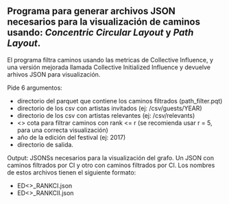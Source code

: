 ## Programa para generar archivos JSON necesarios para la visualización de caminos usando: *Concentric Circular Layout* y *Path Layout*.

El programa filtra caminos usando las metricas de Collective Influence, y una versión mejorada llamada Collective Initialized Influence y devuelve arhivos JSON para visualización.

Pide 6 argumentos:

- directorio del parquet que contiene los caminos filtrados (path_filter.pqt)
- directorio de los csv con artistas invitados (ej: /csv/guests/YEAR)
- directorio de los csv con artistas relevantes (ej: /csv/relevants)
- <<r>> cota para filtrar caminos con rank <= r (se recomienda usar r = 5, para una correcta visualización)
- año de la edición del festival (ej: 2017)
- directorio de salida.

Output: JSONSs necesarios para la visualización del grafo. Un JSON con caminos filtrados por CI y otro con caminos filtrados por CI.
Los nombres de estos archivos tienen el siguiente formato:

- ED<<YEAR>>_RANKCI.json
- ED<<YEAR>>_RANKCII.json
